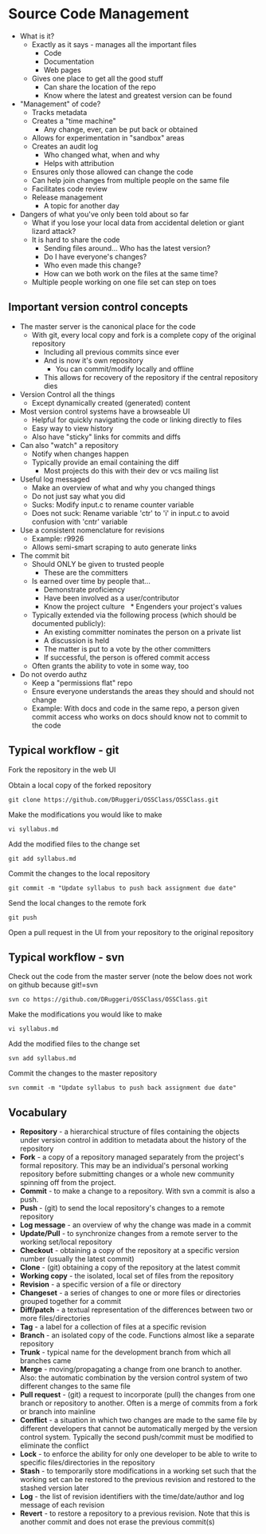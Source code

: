 # Source Code Management

* What is it?
  * Exactly as it says - manages all the important files
    * Code
    * Documentation
    * Web pages
  * Gives one place to get all the good stuff
    * Can share the location of the repo
    * Know where the latest and greatest version can be found
* "Management" of code?
  * Tracks metadata
  * Creates a "time machine"
    * Any change, ever, can be put back or obtained
  * Allows for experimentation in "sandbox" areas
  * Creates an audit log
    * Who changed what, when and why
    * Helps with attribution
  * Ensures only those allowed can change the code
  * Can help join changes from multiple people on the same file
  * Facilitates code review
  * Release management
    * A topic for another day
* Dangers of what you've only been told about so far
  * What if you lose your local data from accidental deletion or giant lizard attack?
  * It is hard to share the code
    * Sending files around... Who has the latest version?
    * Do I have everyone's changes?
    * Who even made this change?
    * How can we both work on the files at the same time?
  * Multiple people working on one file set can step on toes


## Important version control concepts
* The master server is the canonical place for the code
  * With git, every local copy and fork is a complete copy of the original repository
    * Including all previous commits since ever
    * And is now it's own repository
      * You can commit/modify locally and offline
    * This allows for recovery of the repository if the central repository dies
* Version Control all the things
  * Except dynamically created (generated) content
* Most version control systems have a browseable UI
  * Helpful for quickly navigating the code or linking directly to files
  * Easy way to view history
  * Also have "sticky" links for commits and diffs
* Can also "watch" a repository
  * Notify when changes happen
  * Typically provide an email containing the diff
    * Most projects do this with their dev or vcs mailing list
* Useful log messaged
  * Make an overview of what and why you changed things
  * Do not just say what you did
  * Sucks: Modify input.c to rename counter variable
  * Does not suck: Rename variable 'ctr' to 'i' in input.c to avoid confusion with 'cntr' variable
* Use a consistent nomenclature for revisions
  * Example: r9926
  * Allows semi-smart scraping to auto generate links
* The commit bit
  * Should ONLY be given to trusted people
    * These are the committers
  * Is earned over time by people that...
    * Demonstrate proficiency
    * Have been involved as a user/contributor
    * Know the project culture
    * Engenders your project's values
  * Typically extended via the following process (which should be documented publicly):
    * An existing committer nominates the person on a private list
    * A discussion is held
    * The matter is put to a vote by the other committers
    * If successful, the person is offered commit access
  * Often grants the ability to vote in some way, too
* Do not overdo authz
  * Keep a "permissions flat" repo
  * Ensure everyone understands the areas they should and should not change
  * Example: With docs and code in the same repo, a person given commit access who works on docs should know not to commit to the code

## Typical workflow - git
Fork the repository in the web UI

Obtain a local copy of the forked repository
```
git clone https://github.com/DRuggeri/OSSClass/OSSClass.git
```

Make the modifications you would like to make
```
vi syllabus.md
```

Add the modified files to the change set
```
git add syllabus.md
```

Commit the changes to the local repository
```
git commit -m "Update syllabus to push back assignment due date"
```

Send the local changes to the remote fork
```
git push
```

Open a pull request in the UI from your repository to the original repository

## Typical workflow - svn
Check out the code from the master server (note the below does not work on github because git!=svn
```
svn co https://github.com/DRuggeri/OSSClass/OSSClass.git
```

Make the modifications you would like to make
```
vi syllabus.md
```

Add the modified files to the change set
```
svn add syllabus.md
```

Commit the changes to the master repository
```
svn commit -m "Update syllabus to push back assignment due date"
```


## Vocabulary
* **Repository** - a hierarchical structure of files containing the objects under version control in addition to metadata about the history of the repository
* **Fork** - a copy of a repository managed separately from the project's formal repository. This may be an individual's personal working repository before submitting changes or a whole new community spinning off from the project.
* **Commit** - to make a change to a repository. With svn a commit is also a push.
* **Push** - (git) to send the local repository's changes to a remote repository
* **Log message** - an overview of why the change was made in a commit
* **Update/Pull** - to synchronize changes from a remote server to the working set/local repository
* **Checkout** - obtaining a copy of the repository at a specific version number (usually the latest commit)
* **Clone** - (git) obtaining a copy of the repository at the latest commit
* **Working copy** - the isolated, local set of files from the repository
* **Revision** - a specific version of a file or directory
* **Changeset** - a series of changes to one or more files or directories grouped together for a commit
* **Diff/patch** - a textual representation of the differences between two or more files/directories
* **Tag** - a label for a collection of files at a specific revision
* **Branch** - an isolated copy of the code. Functions almost like a separate repository
* **Trunk** - typical name for the development branch from which all branches came
* **Merge** - moving/propagating a change from one branch to another. Also: the automatic combination by the version control system of two different changes to the same file
* **Pull request** - (git) a request to incorporate (pull) the changes from one branch or repository to another. Often is a merge of commits from a fork or branch into mainline
* **Conflict** - a situation in which two changes are made to the same file by different developers that cannot be automatically merged by the version control system. Typically the second push/commit must be modified to eliminate the conflict
* **Lock** - to enforce the ability for only one developer to be able to write to specific files/directories in the repository
* **Stash** - to temporarily store modifications in a working set such that the working set can be restored to the previous revision and restored to the stashed version later
* **Log** - the list of revision identifiers with the time/date/author and log message of each revision
* **Revert** - to restore a repository to a previous revision. Note that this is another commit and does not erase the previous commit(s)